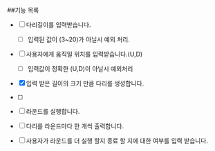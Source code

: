 ##기능 목록

- [ ] 다리길이를 입력받습니다.
    - [ ] 입력된 값이 (3~20)가 아닐시 예외 처리.
  
- [ ] 사용자에게 움직일 위치를 입력받습니다.(U,D)
  - [ ] 입력값이 정확한 (U,D)이 아닐시 예외처리 

- [x] 입력 받은 길이의 크기 만큼 다리를 생성합니다.
- [ ] 

- [ ] 라운드를 실행합니다.
- [ ] 다리를 라운드마다 한 개씩 출력합니다.
- [ ] 사용자가 라운드를 더 실행 할지 종료 할 지에 대한 여부를 입력 받습니다.